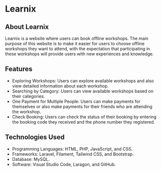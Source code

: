 # Learnix

## About Learnix

Learnix is a website where users can book offline workshops. The main purpose of this website is to make it easier for users to choose offline workshops they want to attend, with the expectation that participating in these workshops will provide users with new experiences and knowledge.

## Features

-   Exploring Workshops: Users can explore available workshops and also view detailed information about each workshop.
-   Searching by Category: Users can view available workshops based on their categories.
-   One Payment for Multiple People: Users can make payments for themselves or also make payments for their friends who are attending the workshop.
-   Check Booking: Users can check the status of their booking by entering the booking code they received and the phone number they registered.

## Technologies Used

-   Programming Languages: HTML, PHP, JavaScript, and CSS.
-   Frameworks: Laravel, Filament, Tailwind CSS, and Bootstrap.
-   Database: MySQL.
-   Software: Visual Studio Code, Laragon, and GitHub.
